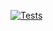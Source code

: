 [![Tests](https://github.com/Muharrem-Yildirim/laravel-dummy-file-generator/actions/workflows/run-tests.yml/badge.svg)](https://github.com/Muharrem-Yildirim/laravel-dummy-file-generator/actions/workflows/run-tests.yml)
